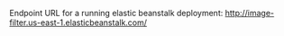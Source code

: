 Endpoint URL for a running elastic beanstalk deployment:
http://image-filter.us-east-1.elasticbeanstalk.com/
